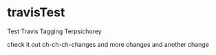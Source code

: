 # travisTest
Test Travis Tagging Terpsichorey

check it out
ch-ch-ch-changes
and more changes
and another change

